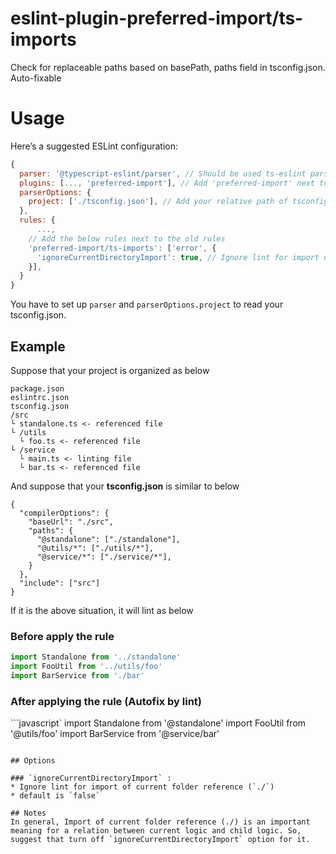 # eslint-plugin-preferred-import/ts-imports
Check for replaceable paths based on basePath, paths field in tsconfig.json. Auto-fixable

# Usage
Here’s a suggested ESLint configuration:
```javascript
{
  parser: '@typescript-eslint/parser', // Should be used ts-eslint parser
  plugins: [..., 'preferred-import'], // Add 'preferred-import' next to old plugins
  parserOptions: {
    project: ['./tsconfig.json'], // Add your relative path of tsconfig
  },
  rules: {
	  ...,
    // Add the below rules next to the old rules
    'preferred-import/ts-imports': ['error', {
      'ignoreCurrentDirectoryImport': true, // Ignore lint for import of current folder reference (./), default is false
    }],
  }
}
```
You have to set up `parser` and `parserOptions.project` to read your tsconfig.json. 

## Example
Suppose that your project is organized as below
```
package.json
eslintrc.json
tsconfig.json
/src
└ standalone.ts <- referenced file
└ /utils
  └ foo.ts <- referenced file
└ /service
  └ main.ts <- linting file
  └ bar.ts <- referenced file
```

And suppose that your **tsconfig.json** is similar to below 
```
{
  "compilerOptions": {
    "baseUrl": "./src",
    "paths": {
      "@standalone": ["./standalone"],
      "@utils/*": ["./utils/*"],
      "@service/*": ["./service/*"],
    }
  },
  "include": ["src"]
}
```

If it is the above situation, it will lint as below

### Before apply the rule
```javascript
import Standalone from '../standalone'
import FooUtil from '../utils/foo'
import BarService from './bar'
```

### After applying the rule (Autofix by lint)
```javascript`
import Standalone from '@standalone'
import FooUtil from '@utils/foo'
import BarService from '@service/bar'
```

## Options

### `ignoreCurrentDirectoryImport` : 
* Ignore lint for import of current folder reference (`./`)
* default is `false`

## Notes
In general, Import of current folder reference (./) is an important meaning for a relation between current logic and child logic. So, suggest that turn off `ignoreCurrentDirectoryImport` option for it.